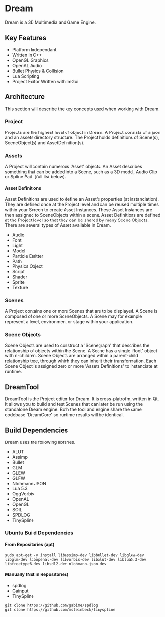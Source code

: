 # Dream
Dream is a 3D Multimedia and Game Engine.

## Key Features
* Platform Independant
* Written in C++
* OpenGL Graphics
* OpenAL Audio
* Bullet Physics & Collision
* Lua Scripting
* Project Editor Written with ImGui

## Architecture
This section will describe the key concepts used when working with Dream.

### Project
Projects are the highest level of object in Dream.  A Project consists of a json and an
assets directory structure. The Project holds definitions of Scene(s), SceneObject(s) and
AssetDefinition(s).

### Assets
A Project will contain numerous 'Asset' objects. An Asset describes something that can
be added into a Scene, such as a 3D model, Audio Clip or Spline Path (full list below).

#### Asset Definitions
Asset Definitions are used to define an Asset's properties (at instanciation).
They are defined once at the Project level and can be reused multiple times within
your Screen to create Asset Instances. These Asset Instances are then assigned to
SceneObjects within a scene. Asset Definitions are defined at the Project level so that they
can be shared by many Scene Objects. There are several types of Asset available in Dream.

* Audio
* Font
* Light
* Model
* Particle Emitter
* Path
* Physics Object
* Script
* Shader
* Sprite
* Texture

### Scenes
A Project contains one or more Scenes that are to be displayed. A Scene is composed of one
or more SceneObjects. A Scene may for example represent a level, environment or stage within
your application.

### Scene Objects
Scene Objects are used to construct a 'Scenegraph' that describes the relationship of objects
within the Scene. A Scene has a single 'Root' object with n-children. Scene Objects are
arranged within a parent-child relationship tree, through which they can inherit their transformation.
Each Scene Object is assigned zero or more 'Assets Definitions' to instanciate at runtime.

## DreamTool

DreamTool is the Project editor for Dream. It is cross-platrofm, written in Qt. It allows you to build
and test Scenes that can later be run using the standalone Dream engine. Both the tool and engine
share the same codebase 'DreamCore' so runtime results will be identical.

## Build Dependencies

Dream uses the following libraries.

* ALUT
* Assimp
* Bullet
* GLM
* GLEW
* GLFW
* Nlohmann JSON
* Lua 5.3
* OggVorbis
* OpenAL
* OpenGL
* SOIL
* SPDLOG
* TinySpline

### Ubuntu Build Dependencies

#### From Repositories (apt)

```
sudo apt-get -y install libassimp-dev libbullet-dev libglew-dev libglm-dev libopenal-dev libvorbis-dev libalut-dev liblua5.3-dev libfreetype6-dev libsdl2-dev nlohmann-json-dev
```

#### Manually (Not in Repositories)
* spdlog
* Gainput
* TinySpline

```
git clone https://github.com/gabime/spdlog
git clone https://github.com/msteinbeck/tinyspline
```
